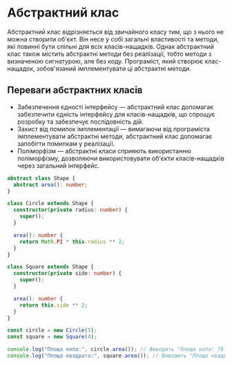 # Абстрактний клас

Абстрактний клас відрізняється від звичайного класу тим, що з нього не можна створити об'єкт. Він несе у собі загальні властивості та методи, які повинні бути спільні для всіх класів-нащадків. Однак абстрактний клас також містить абстрактні методи без реалізації, тобто методи з визначеною сигнатурою, але без коду. Програміст, який створює клас-нащадок, зобов'язаний імплементувати ці абстрактні методи.

## Переваги абстрактних класів

- Забезпечення єдності інтерфейсу — абстрактний клас допомагає забезпечити єдність інтерфейсу для класів-нащадків, що спрощує розробку та забезпечує послідовність дій.
- Захист від помилок імплементації — вимагаючи від програміста імплементувати абстрактні методи, абстрактний клас допомагає запобігти помилкам у реалізації.
- Поліморфізм — абстрактні класи сприяють використанню поліморфізму, дозволяючи використовувати об'єкти класів-нащадків через загальний інтерфейс.

```ts
abstract class Shape {
  abstract area(): number;
}

class Circle extends Shape {
  constructor(private radius: number) {
    super();
  }

  area(): number {
    return Math.PI * this.radius ** 2;
  }
}

class Square extends Shape {
  constructor(private side: number) {
    super();
  }

  area(): number {
    return this.side ** 2;
  }
}

const circle = new Circle(5);
const square = new Square(4);

console.log("Площа кола:", circle.area()); // Виводить "Площа кола: 78.53981633974483"
console.log("Площа квадрата:", square.area()); // Виводить "Площа квадрата: 16"
```
